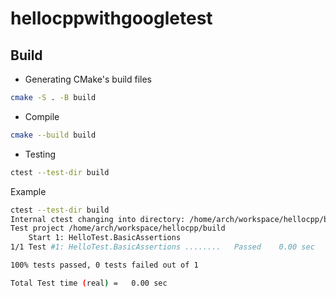 # hellocppwithgoogletest

## Build

* Generating CMake's build files

```sh
cmake -S . -B build
```

* Compile

```sh
cmake --build build
```

* Testing

```sh
ctest --test-dir build
```

Example

```sh
ctest --test-dir build
Internal ctest changing into directory: /home/arch/workspace/hellocpp/build
Test project /home/arch/workspace/hellocpp/build
    Start 1: HelloTest.BasicAssertions
1/1 Test #1: HelloTest.BasicAssertions ........   Passed    0.00 sec

100% tests passed, 0 tests failed out of 1

Total Test time (real) =   0.00 sec
```
